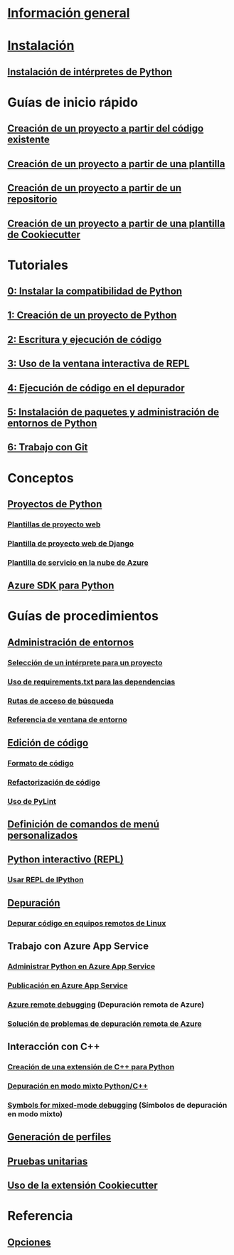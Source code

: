 # [Información general](overview-of-python-tools-for-visual-studio.md)
# [Instalación](installing-python-support-in-visual-studio.md)
## [Instalación de intérpretes de Python](installing-python-interpreters.md)
# Guías de inicio rápido
## [Creación de un proyecto a partir del código existente](quickstart-01-project-from-existing.md)
## [Creación de un proyecto a partir de una plantilla](quickstart-02-python-in-visual-studio-project-from-template.md)
## [Creación de un proyecto a partir de un repositorio](quickstart-03-python-in-visual-studio-project-from-repository.md)
## [Creación de un proyecto a partir de una plantilla de Cookiecutter](quickstart-04-python-in-visual-studio-project-from-cookiecutter.md)
# Tutoriales
## [0: Instalar la compatibilidad de Python](tutorial-working-with-python-in-visual-studio-step-00-installation.md)
## [1: Creación de un proyecto de Python](tutorial-working-with-python-in-visual-studio-step-01-create-project.md)
## [2: Escritura y ejecución de código](tutorial-working-with-python-in-visual-studio-step-02-writing-code.md)
## [3: Uso de la ventana interactiva de REPL](tutorial-working-with-python-in-visual-studio-step-03-interactive-repl.md)
## [4: Ejecución de código en el depurador](tutorial-working-with-python-in-visual-studio-step-04-debugging.md)
## [5: Instalación de paquetes y administración de entornos de Python](tutorial-working-with-python-in-visual-studio-step-05-installing-packages.md)
## [6: Trabajo con Git](tutorial-working-with-python-in-visual-studio-step-06-working-with-git.md)
# Conceptos
## [Proyectos de Python](managing-python-projects-in-visual-studio.md)
### [Plantillas de proyecto web](python-web-application-project-templates.md)
### [Plantilla de proyecto web de Django](python-django-web-application-project-template.md)
### [Plantilla de servicio en la nube de Azure](python-azure-cloud-service-project-template.md)
## [Azure SDK para Python](azure-sdk-for-python.md)
# Guías de procedimientos
## [Administración de entornos](managing-python-environments-in-visual-studio.md)
### [Selección de un intérprete para un proyecto](selecting-a-python-environment-for-a-project.md)
### [Uso de requirements.txt para las dependencias](managing-required-packages-with-requirements-txt.md)
### [Rutas de acceso de búsqueda](search-paths.md)
### [Referencia de ventana de entorno](python-environments-window-tab-reference.md)
## [Edición de código](editing-python-code-in-visual-studio.md)
### [Formato de código](formatting-python-code.md)
### [Refactorización de código](refactoring-python-code.md)
### [Uso de PyLint](linting-python-code.md)
## [Definición de comandos de menú personalizados](defining-custom-python-project-commands.md)
## [Python interactivo (REPL)](python-interactive-repl-in-visual-studio.md)
### [Usar REPL de IPython](interactive-repl-ipython.md)
## [Depuración](debugging-python-in-visual-studio.md)
### [Depurar código en equipos remotos de Linux](debugging-python-code-on-remote-linux-machines.md)
## Trabajo con Azure App Service
### [Administrar Python en Azure App Service](managing-python-on-azure-app-service.md)
### [Publicación en Azure App Service](publishing-python-web-applications-to-azure-from-visual-studio.md)
### [Azure remote debugging](debugging-remote-python-code-on-azure.md) (Depuración remota de Azure)
### [Solución de problemas de depuración remota de Azure](debugging-remote-python-code-on-azure-troubleshooting.md)
## Interacción con C++
### [Creación de una extensión de C++ para Python](working-with-c-cpp-python-in-visual-studio.md)
### [Depuración en modo mixto Python/C++](debugging-mixed-mode-c-cpp-python-in-visual-studio.md)
### [Symbols for mixed-mode debugging](debugging-symbols-for-mixed-mode-c-cpp-python.md) (Símbolos de depuración en modo mixto)
## [Generación de perfiles](profiling-python-code-in-visual-studio.md)
## [Pruebas unitarias](unit-testing-python-in-visual-studio.md)
## [Uso de la extensión Cookiecutter](using-python-cookiecutter-templates.md)
# Referencia
## [Opciones](python-support-options-and-settings-in-visual-studio.md)
